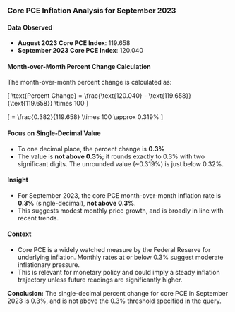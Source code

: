 ### Core PCE Inflation Analysis for September 2023

#### Data Observed
- **August 2023 Core PCE Index**: 119.658
- **September 2023 Core PCE Index**: 120.040

#### Month-over-Month Percent Change Calculation
The month-over-month percent change is calculated as:

\[
\text{Percent Change} = \frac{\text{120.040} - \text{119.658}}{\text{119.658}} \times 100 
\]

\[
= \frac{0.382}{119.658} \times 100 \approx 0.319\%
\]

#### Focus on Single-Decimal Value
- To one decimal place, the percent change is **0.3%**
- The value is **not above 0.3%**; it rounds exactly to 0.3% with two significant digits. The unrounded value (~0.319%) is just below 0.32%.

#### Insight
- For September 2023, the core PCE month-over-month inflation rate is **0.3%** (single-decimal), **not above 0.3%**.
- This suggests modest monthly price growth, and is broadly in line with recent trends.

#### Context
- Core PCE is a widely watched measure by the Federal Reserve for underlying inflation. Monthly rates at or below 0.3% suggest moderate inflationary pressure.
- This is relevant for monetary policy and could imply a steady inflation trajectory unless future readings are significantly higher.

**Conclusion:** The single-decimal percent change for core PCE in September 2023 is 0.3%, and is not above the 0.3% threshold specified in the query.